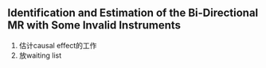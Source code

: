 ## Identification and Estimation of the Bi-Directional MR with Some Invalid Instruments
1. 估计causal effect的工作
2. 放waiting list
